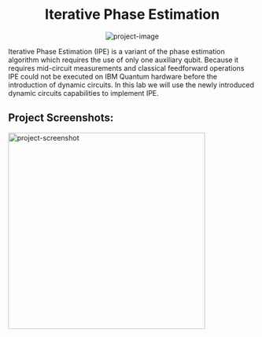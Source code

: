 <h1 align="center" id="title">Iterative Phase Estimation</h1>

<p align="center"><img src="https://socialify.git.ci/Vaishakgkumar/IBM-Quantum-Spring-Challenge-2023/image?font=Bitter&amp;language=1&amp;name=1&amp;owner=1&amp;pattern=Charlie%20Brown&amp;stargazers=1&amp;theme=Auto" alt="project-image"></p>

<p id="description">Iterative Phase Estimation (IPE) is a variant of the phase estimation algorithm which requires the use of only one auxiliary qubit. Because it requires mid-circuit measurements and classical feedforward operations IPE could not be executed on IBM Quantum hardware before the introduction of dynamic circuits. In this lab we will use the newly introduced dynamic circuits capabilities to implement IPE.</p>

<h2>Project Screenshots:</h2>

<img src="" alt="project-screenshot" width="400" height="400/">

